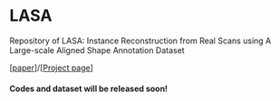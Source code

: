 # LASA
Repository of LASA: Instance Reconstruction from Real Scans using A Large-scale Aligned Shape Annotation Dataset

[<a href="https://arxiv.org/abs/2312.12418">paper</a>]/[<a href="https://gap-lab-cuhk-sz.github.io/LASA/">Project page</a>]

#### Codes and dataset will be released soon!
